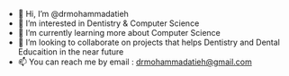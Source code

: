 - 👋 Hi, I’m @drmohammadatieh
- 👀 I’m interested in Dentistry & Computer Science
- 🌱 I’m currently learning more about Computer Science
- 💞️ I’m looking to collaborate on projects that helps Dentistry and Dental Educaition in the near future
- 📫 You can reach me by email : drmohammadatieh@gmail.com

<!---
drmohammadatieh/drmohammadatieh is a ✨ special ✨ repository because its `README.md` (this file) appears on your GitHub profile.
You can click the Preview link to take a look at your changes.
--->
